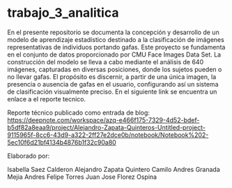 # trabajo_3_analitica
En el presente repositorio se documenta la concepción y desarrollo de un modelo de aprendizaje estadístico destinado a la clasificación de imágenes representativas de individuos portando gafas. Este proyecto se fundamenta en el conjunto de datos proporcionado por CMU Face Images Data Set. La construcción del modelo se lleva a cabo mediante el análisis de 640 imágenes, capturadas en diversas posiciones, donde los sujetos pueden o no llevar gafas. El propósito es discernir, a partir de una única imagen, la presencia o ausencia de gafas en el usuario, configurando así un sistema de clasificación visualmente preciso.
 En el siguiente link se encuentra un enlace a el reporte tecnico.

Reporte técnico publicado como entrada de blog: https://deepnote.com/workspace/azq-e466f175-7329-4d52-bdef-b5df82a8eaa9/project/Alejandro-Zapata-Quinteros-Untitled-project-9115965f-8cc6-43d9-a322-2ff27e2dce0b/notebook/Notebook%202-5ec10f6d21bf4134b4876b1f32c90a80


Elaborado por:

Isabella Saez Calderon
Alejandro Zapata Quintero
Camilo Andres Granada Mejia 
Andres Felipe Torres
Juan Jose Florez Ospina

